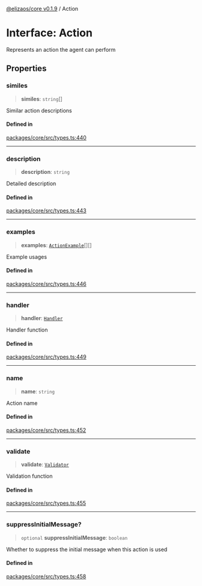 [@elizaos/core v0.1.9](../index.md) / Action

# Interface: Action

Represents an action the agent can perform

## Properties

### similes

> **similes**: `string`[]

Similar action descriptions

#### Defined in

[packages/core/src/types.ts:440](https://github.com/abilmansuryeshmuratov/tutorial_agent/blob/main/packages/core/src/types.ts#L440)

***

### description

> **description**: `string`

Detailed description

#### Defined in

[packages/core/src/types.ts:443](https://github.com/abilmansuryeshmuratov/tutorial_agent/blob/main/packages/core/src/types.ts#L443)

***

### examples

> **examples**: [`ActionExample`](ActionExample.md)[][]

Example usages

#### Defined in

[packages/core/src/types.ts:446](https://github.com/abilmansuryeshmuratov/tutorial_agent/blob/main/packages/core/src/types.ts#L446)

***

### handler

> **handler**: [`Handler`](../type-aliases/Handler.md)

Handler function

#### Defined in

[packages/core/src/types.ts:449](https://github.com/abilmansuryeshmuratov/tutorial_agent/blob/main/packages/core/src/types.ts#L449)

***

### name

> **name**: `string`

Action name

#### Defined in

[packages/core/src/types.ts:452](https://github.com/abilmansuryeshmuratov/tutorial_agent/blob/main/packages/core/src/types.ts#L452)

***

### validate

> **validate**: [`Validator`](../type-aliases/Validator.md)

Validation function

#### Defined in

[packages/core/src/types.ts:455](https://github.com/abilmansuryeshmuratov/tutorial_agent/blob/main/packages/core/src/types.ts#L455)

***

### suppressInitialMessage?

> `optional` **suppressInitialMessage**: `boolean`

Whether to suppress the initial message when this action is used

#### Defined in

[packages/core/src/types.ts:458](https://github.com/abilmansuryeshmuratov/tutorial_agent/blob/main/packages/core/src/types.ts#L458)
